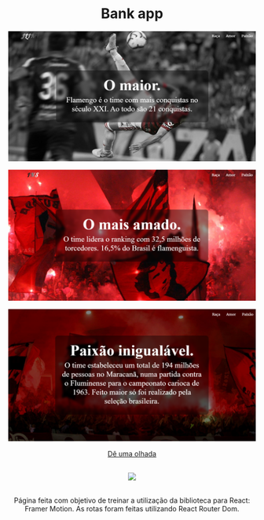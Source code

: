 <h1 align='center'>Bank app</h1>

<p align="center">
  <img src="https://github.com/juliolecy/flamengo-page-transitions/blob/master/perfil/1.png" width="max-content" title="hover text">
</p>

<p align="center">
  <img src="https://github.com/juliolecy/flamengo-page-transitions/blob/master/perfil/2.png" width="max-content" title="hover text">
</p>

<p align="center">
  <img src="https://github.com/juliolecy/flamengo-page-transitions/blob/master/perfil/3.png" width="max-content" title="hover text">
</p>

<div align='center'>
<a target='_blank' href='https://flamengoatemorrer.netlify.app'>Dê uma olhada</a>
</div>

##

<div  align="center">

  <a>
    <img src="https://skillicons.dev/icons?i=react,js,html,css" />
  </a>
  
  ##
  
  <p align="center">
Página feita com objetivo de treinar a utilização da biblioteca para React: Framer Motion. As rotas foram feitas utilizando React Router Dom.
</p>

</div>
